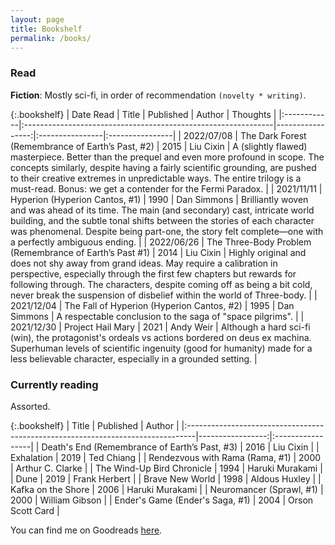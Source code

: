 ```yaml
---
layout: page
title: Bookshelf
permalink: /books/
---
```


### Read

**Fiction**: Mostly sci-fi, in order of recommendation ```(novelty * writing)```.
<!-- / perplexity -->

{:.bookshelf}
| Date Read   | Title                                                         |   Published      | Author          |    Thoughts     |
|:------------|:--------------------------------------------------------------|-----------------:|:----------------|:----------------|
| 2022/07/08  | The Dark Forest (Remembrance of Earth’s Past, #2)             |             2015 | Liu Cixin       | A (slightly flawed) masterpiece. Better than the prequel and even more profound in scope. The concepts similarly, despite having a fairly scientific grounding, are pushed to their creative extremes in unpredictable ways. The entire trilogy is a must-read. Bonus: we get a contender for the Fermi Paradox.                |
| 2021/11/11  | Hyperion (Hyperion Cantos, #1)                                |             1990 | Dan Simmons     | Brilliantly woven and was ahead of its time. The main (and secondary) cast, intricate world building, and the subtle tonal shifts between the stories of each character was phenomenal. Despite being part-one, the story felt complete—one with a perfectly ambiguous ending.          |
| 2022/06/26  | The Three-Body Problem (Remembrance of Earth’s Past #1)       |             2014 | Liu Cixin       | Highly original and does not shy away from grand ideas. May require a calibration in perspective, especially through the first few chapters but rewards for following through. The characters, despite coming off as being a bit cold, never break the suspension of disbelief within the world of Three-body.  |
| 2021/12/04  | The Fall of Hyperion (Hyperion Cantos, #2)                    |             1995 | Dan Simmons     |  A respectable conclusion to the saga of "space pilgrims".            |
| 2021/12/30  | Project Hail Mary                                             |             2021 | Andy Weir       | Although a hard sci-fi (win), the protagonist's ordeals vs actions bordered on deus ex machina. Superhuman levels of scientific ingenuity (good for humanity) made for a less believable character, especially in a grounded setting.             |

<!-- **Non-fiction**: Science (mostly astrophysics, computing, AI and neurosci) and nature of mind/consciousness. Unordered ```(finished == recommend)```.

{:.bookshelf}
| Date Read   | Title                                                         |   Year Published | Author          |  
|:------------|:--------------------------------------------------------------|-----------------:|:----------------|
| 2020/01/01  | The Theory of Everything: The Origin and Fate of the Universe |             2002 | Stephen Hawking |            
| 2020/01/01  | A Brief History of Time                                       |             1998 | Stephen Hawking | -->

### Currently reading
Assorted.

{:.bookshelf}
| Title                                                                           |        Published | Author           |
|:--------------------------------------------------------------------------------|-----------------:|:-----------------|
| Death's End (Remembrance of Earth’s Past, #3)                                   |             2016 | Liu Cixin        |
| Exhalation                                                                      |             2019 | Ted Chiang       |
| Rendezvous with Rama (Rama, #1)                                                 |             2000 | Arthur C. Clarke |
| The Wind-Up Bird Chronicle                                                      |             1994 | Haruki Murakami  |
| Dune                                                                            |             2019 | Frank Herbert    |
| Brave New World                                                                 |             1998 | Aldous Huxley    |
| Kafka on the Shore                                                              |             2006 | Haruki Murakami  |
| Neuromancer (Sprawl, #1)                                                        |             2000 | William Gibson   |
| Ender's Game (Ender's Saga, #1)                                                 |             2004 | Orson Scott Card |

You can find me on Goodreads [here](https://www.goodreads.com/satyaborg).



